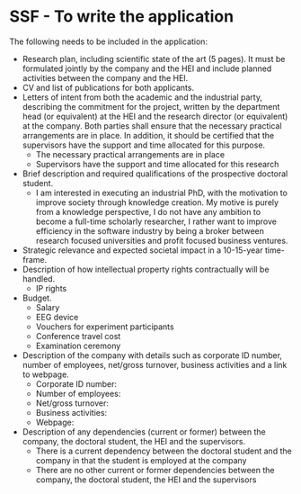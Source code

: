 # SSF - To write the application

The following needs to be included in the application:

* Research plan, including scientific state of the art (5 pages). It must be formulated jointly by the company and the HEI and include planned activities between the company and the HEI.
* CV and list of publications for both applicants.
* Letters of intent from both the academic and the industrial party, describing the commitment for the project, written by the department head (or equivalent) at the HEI and the research director (or equivalent) at the company. Both parties shall ensure that the necessary practical arrangements are in place. In addition, it should be certified that the supervisors have the support and time allocated for this purpose.
    * The necessary practical arrangements are in place
    * Supervisors have the support and time allocated for this research
* Brief description and required qualifications of the prospective doctoral student.
    * I am interested in executing an industrial PhD, with the motivation to improve society through knowledge creation. My motive is purely from a knowledge perspective, I do not have any ambition to become a full-time scholarly researcher, I rather want to improve efficiency in the software industry by being a broker between research focused universities and profit focused business ventures.
* Strategic relevance and expected societal impact in a 10-15-year time-frame.
* Description of how intellectual property rights contractually will be handled.
    * IP rights
* Budget.
    * Salary
    * EEG device
    * Vouchers for experiment participants
    * Conference travel cost
    * Examination ceremony
* Description of the company with details such as corporate ID number, number of employees, net/gross turnover, business activities and a link to webpage.
    * Corporate ID number:
    * Number of employees:
    * Net/gross turnover:
    * Business activities:
    * Webpage:
* Description of any dependencies (current or former) between the company, the doctoral student, the HEI and the supervisors.
    * There is a current dependency between the doctoral student and the company in that the student is employed at the company
    * There are no other current or former dependencies between the company, the doctoral student, the HEI and the supervisors
